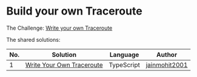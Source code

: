 # Build your own Traceroute

The Challenge: [Write your own Traceroute](https://codingchallenges.fyi/challenges/challenge-traceroute)

The shared solutions:

| No. | Solution | Language | Author |
|-----|----------|----------|--------|
| 1 | [Write Your Own Traceroute](https://github.com/jainmohit2001/coding-challenges/blob/master/src/23) | TypeScript | [jainmohit2001](https://github.com/jainmohit2001) |
